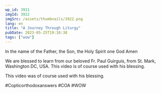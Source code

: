 ```yaml
---
wp_id: 3921
imgId: 3922
imgSrc: /assets/thumbnails/3922.png
lang: en
title: "A Journey Through Liturgy"
pubDate: 2023-05-25T19:10:38
tags: ["wow"]
---
```


<!-- page: 6 -->

<p>In the name of the Father, the Son, the Holy Spirit one God Amen</p>
<p>We are blessed to learn from our beloved Fr. Paul Guirguis, from St. Mark, Washington DC, USA. This video is of course used with his blessing.</p>
<p>This video was of course used with his blessing.</p>
<p>#Copticorthodoxanswers #COA #WOW</p>

